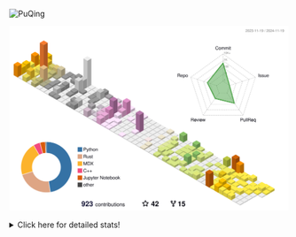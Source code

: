 ![PuQing](https://user-images.githubusercontent.com/27223114/171565019-9a56fae6-b08b-421f-99db-7e830da42371.png)

![](./profile-3d-contrib/profile-season-animate.svg)

<details>
<summary>Click here for detailed stats!</summary>

<!--START_SECTION:waka-->
![Lines of code](https://img.shields.io/badge/From%20Hello%20World%20I%27ve%20Written-1.3%20million%20lines%20of%20code-blue)

**🐱 My GitHub Data** 

> 📦 411.5 kB Used in GitHub's Storage 
 > 
> 🏆 691 Contributions in the Year 2024
 > 
> 🚫 Not Opted to Hire
 > 
> 📜 61 Public Repositories 
 > 
> 🔑 30 Private Repositories 
 > 
**I'm a Night 🦉** 

```text
🌞 Morning                499 commits         ██░░░░░░░░░░░░░░░░░░░░░░░   06.68 % 
🌆 Daytime                3190 commits        ███████████░░░░░░░░░░░░░░   42.69 % 
🌃 Evening                1645 commits        ██████░░░░░░░░░░░░░░░░░░░   22.02 % 
🌙 Night                  2138 commits        ███████░░░░░░░░░░░░░░░░░░   28.61 % 
```


📊 **This Week I Spent My Time On** 

```text
💬 Programming Languages: 
Browsing                 15 hrs 48 mins      ███████████░░░░░░░░░░░░░░   43.09 % 
Searching                7 hrs 34 mins       █████░░░░░░░░░░░░░░░░░░░░   20.65 % 
GitHubing                3 hrs 39 mins       ██░░░░░░░░░░░░░░░░░░░░░░░   09.99 % 
Fish Touching            3 hrs 38 mins       ██░░░░░░░░░░░░░░░░░░░░░░░   09.90 % 
Reading Paper            1 hr 47 mins        █░░░░░░░░░░░░░░░░░░░░░░░░   04.90 % 

🔥 Editors: 
Chrome                   32 hrs 29 mins      ██████████████████████░░░   88.53 % 
VS Code                  2 hrs 44 mins       ██░░░░░░░░░░░░░░░░░░░░░░░   07.48 % 
fish                     1 hr 24 mins        █░░░░░░░░░░░░░░░░░░░░░░░░   03.83 % 
Obsidian                 3 mins              ░░░░░░░░░░░░░░░░░░░░░░░░░   00.16 % 

💻 Operating System: 
Mac                      33 hrs 59 mins      ███████████████████████░░   92.63 % 
Linux                    2 hrs 8 mins        █░░░░░░░░░░░░░░░░░░░░░░░░   05.85 % 
WSL                      33 mins             ░░░░░░░░░░░░░░░░░░░░░░░░░   01.52 % 
```


<!--END_SECTION:waka-->
</details>
